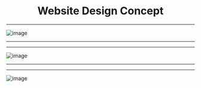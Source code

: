 # <div align="center"> Website Design Concept </div> 

___
![image](https://user-images.githubusercontent.com/74623220/112636364-fa97c680-8e0a-11eb-97b6-226aad7c6ec0.png)
___
___
![image](https://user-images.githubusercontent.com/74623220/112636431-1307e100-8e0b-11eb-85d3-a71fb502023c.png)
___
___
![image](https://user-images.githubusercontent.com/74623220/112636472-20bd6680-8e0b-11eb-88c6-940d8748a50b.png)

